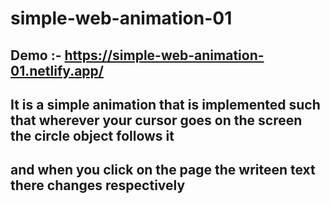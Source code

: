 # simple-web-animation-01

## Demo :- https://simple-web-animation-01.netlify.app/

## It is a simple animation that is implemented such that wherever your cursor goes on the screen the circle object follows it
## and when you click on the page the writeen text there changes respectively 
